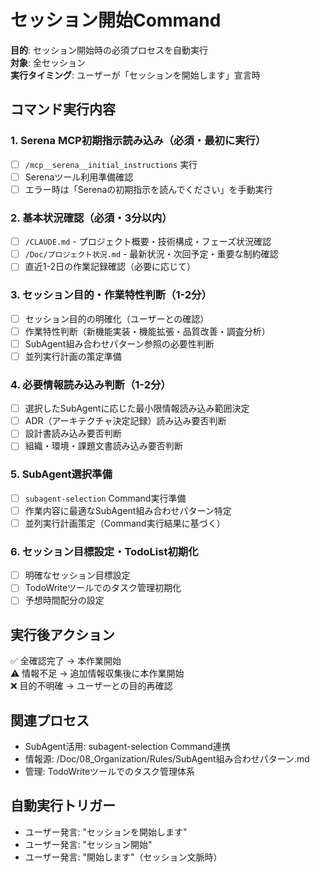 # セッション開始Command

**目的**: セッション開始時の必須プロセスを自動実行  
**対象**: 全セッション  
**実行タイミング**: ユーザーが「セッションを開始します」宣言時

## コマンド実行内容

### 1. Serena MCP初期指示読み込み（必須・最初に実行）
- [ ] `/mcp__serena__initial_instructions` 実行
- [ ] Serenaツール利用準備確認
- [ ] エラー時は「Serenaの初期指示を読んでください」を手動実行

### 2. 基本状況確認（必須・3分以内）
- [ ] `/CLAUDE.md` - プロジェクト概要・技術構成・フェーズ状況確認
- [ ] `/Doc/プロジェクト状況.md` - 最新状況・次回予定・重要な制約確認
- [ ] 直近1-2日の作業記録確認（必要に応じて）

### 3. セッション目的・作業特性判断（1-2分）
- [ ] セッション目的の明確化（ユーザーとの確認）
- [ ] 作業特性判断（新機能実装・機能拡張・品質改善・調査分析）
- [ ] SubAgent組み合わせパターン参照の必要性判断
- [ ] 並列実行計画の策定準備

### 4. 必要情報読み込み判断（1-2分）
- [ ] 選択したSubAgentに応じた最小限情報読み込み範囲決定
- [ ] ADR（アーキテクチャ決定記録）読み込み要否判断
- [ ] 設計書読み込み要否判断
- [ ] 組織・環境・課題文書読み込み要否判断

### 5. SubAgent選択準備
- [ ] `subagent-selection` Command実行準備
- [ ] 作業内容に最適なSubAgent組み合わせパターン特定
- [ ] 並列実行計画策定（Command実行結果に基づく）

### 6. セッション目標設定・TodoList初期化
- [ ] 明確なセッション目標設定
- [ ] TodoWriteツールでのタスク管理初期化
- [ ] 予想時間配分の設定

## 実行後アクション
✅ 全確認完了 → 本作業開始  
⚠️ 情報不足 → 追加情報収集後に本作業開始  
❌ 目的不明確 → ユーザーとの目的再確認

## 関連プロセス
- SubAgent活用: subagent-selection Command連携
- 情報源: /Doc/08_Organization/Rules/SubAgent組み合わせパターン.md
- 管理: TodoWriteツールでのタスク管理体系

## 自動実行トリガー
- ユーザー発言: "セッションを開始します"
- ユーザー発言: "セッション開始"  
- ユーザー発言: "開始します"（セッション文脈時）